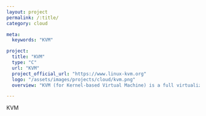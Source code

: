 ```yaml
---
layout: project
permalink: /:title/
category: cloud

meta:
  keywords: "KVM"

project:
  title: "KVM"
  type: "C"
  url: "KVM"
  project_official_url: "https://www.linux-kvm.org"
  logo: "/assets/images/projects/cloud/kvm.png"
  overview: "KVM (for Kernel-based Virtual Machine) is a full virtualization solution for Linux on x86 hardware containing virtualization extensions (Intel VT or AMD-V). It consists of a loadable kernel module, kvm.ko, that provides the core virtualization infrastructure and a processor specific module, kvm-intel.ko or kvm-amd.ko."

---
```


<p>KVM</p>
